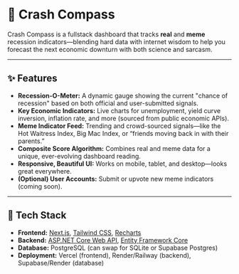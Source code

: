 # 🚦 Crash Compass

Crash Compass is a fullstack dashboard that tracks **real** and **meme** recession indicators—blending hard data with internet wisdom to help you forecast the next economic downturn with both science and sarcasm.

---

## ✨ Features

- **Recession-O-Meter:** A dynamic gauge showing the current "chance of recession" based on both official and user-submitted signals.
- **Key Economic Indicators:** Live charts for unemployment, yield curve inversion, inflation rate, and more (sourced from public economic APIs).
- **Meme Indicator Feed:** Trending and crowd-sourced signals—like the Hot Waitress Index, Big Mac Index, or “friends moving back in with their parents.”
- **Composite Score Algorithm:** Combines real and meme data for a unique, ever-evolving dashboard reading.
- **Responsive, Beautiful UI:** Works on mobile, tablet, and desktop—looks great everywhere.
- **(Optional) User Accounts:** Submit or upvote new meme indicators (coming soon).

---

## 🚀 Tech Stack

- **Frontend:** [Next.js](https://nextjs.org/), [Tailwind CSS](https://tailwindcss.com/), [Recharts](https://recharts.org/)
- **Backend:** [ASP.NET Core Web API](https://learn.microsoft.com/en-us/aspnet/core/web-api/), [Entity Framework Core](https://learn.microsoft.com/en-us/ef/core/)
- **Database:** PostgreSQL (can swap for SQLite or Supabase Postgres)
- **Deployment:** Vercel (frontend), Render/Railway (backend), Supabase/Render (database)
